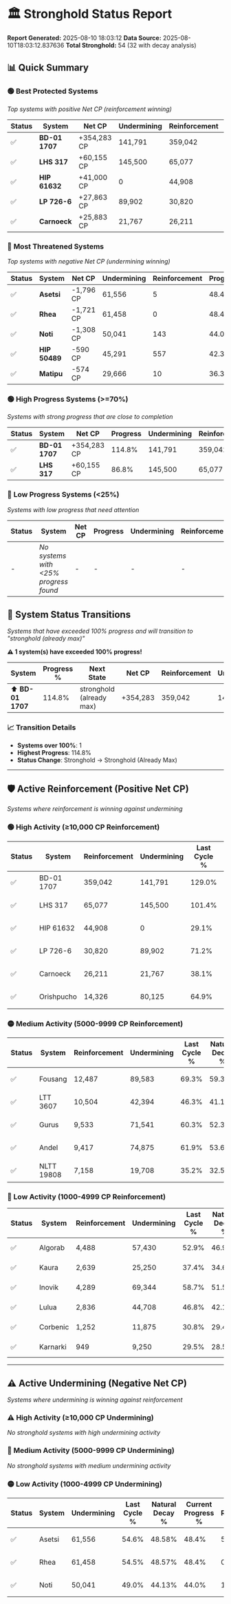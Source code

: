 # 🏛️ Stronghold Status Report

**Report Generated:** 2025-08-10 18:03:12
**Data Source:** 2025-08-10T18:03:12.837636
**Total Stronghold:** 54 (32 with decay analysis)

## 📊 Quick Summary

### 🟢 **Best Protected Systems**
*Top systems with positive Net CP (reinforcement winning)*

| Status | System | Net CP | Undermining | Reinforcement | Progress |
|--------|--------|--------|-------------|---------------|----------|
| ✅ | **BD-01 1707** | +354,283 CP | 141,791 | 359,042 | 114.8% |
| ✅ | **LHS 317** | +60,155 CP | 145,500 | 65,077 | 86.8% |
| ✅ | **HIP 61632** | +41,000 CP | 0 | 44,908 | 29.1% |
| ✅ | **LP 726-6** | +27,863 CP | 89,902 | 30,820 | 62.2% |
| ✅ | **Carnoeck** | +25,883 CP | 21,767 | 26,211 | 35.9% |

### 🔴 **Most Threatened Systems**
*Top systems with negative Net CP (undermining winning)*

| Status | System | Net CP | Undermining | Reinforcement | Progress |
|--------|--------|--------|-------------|---------------|----------|
| ✅ | **Asetsi** | -1,796 CP | 61,556 | 5 | 48.4% |
| ✅ | **Rhea** | -1,721 CP | 61,458 | 0 | 48.4% |
| ✅ | **Noti** | -1,308 CP | 50,041 | 143 | 44.0% |
| ✅ | **HIP 50489** | -590 CP | 45,291 | 557 | 42.3% |
| ✅ | **Matipu** | -574 CP | 29,666 | 10 | 36.3% |

### 🟢 **High Progress Systems (>=70%)**
*Systems with strong progress that are close to completion*

| Status | System | Net CP | Progress | Undermining | Reinforcement |
|--------|--------|--------|----------|-------------|---------------|
| ✅ | **BD-01 1707** | +354,283 CP | 114.8% | 141,791 | 359,042 |
| ✅ | **LHS 317** | +60,155 CP | 86.8% | 145,500 | 65,077 |

### 🔴 **Low Progress Systems (<25%)**
*Systems with low progress that need attention*

| Status | System | Net CP | Progress | Undermining | Reinforcement |
|--------|--------|--------|----------|-------------|---------------|
| - | *No systems with <25% progress found* | - | - | - | - |
## 🔄 System Status Transitions  
*Systems that have exceeded 100% progress and will transition to "stronghold (already max)"*

**⚠️ 1 system(s) have exceeded 100% progress!**

| System | Progress % | Next State | Net CP | Reinforcement | Undermining | 
|--------|------------|-------------|--------|---------------|-------------|
| ⬆️ **BD-01 1707** | 114.8% | stronghold (already max) | +354,283 | 359,042 | 141,791 |

### 📈 Transition Details
- **Systems over 100%**: 1
- **Highest Progress**: 114.8%
- **Status Change**: Stronghold → Stronghold (Already Max)

---

## 🛡️ Active Reinforcement (Positive Net CP)
*Systems where reinforcement is winning against undermining*

### 🟢 High Activity (≥10,000 CP Reinforcement)

| Status | System | Reinforcement | Undermining | Last Cycle % | Natural Decay % | Current Progress % | Current CP | Net CP | Activity |
|--------|--------|---------------|-------------|--------------|-----------------|-------------------|------------|--------|----------|
| ✅ | BD-01 1707 | 359,042 | 141,791 | 129.0% | 79.37% | 114.8% | 1,148,000 | +354,283 | 🟢 High Reinforcement |
| ✅ | LHS 317 | 65,077 | 145,500 | 101.4% | 80.78% | 86.8% | 868,000 | +60,155 | 🟢 High Reinforcement |
| ✅ | HIP 61632 | 44,908 | 0 | 29.1% | 25.00% | 29.1% | 291,000 | +41,000 | 🟢 High Reinforcement |
| ✅ | LP 726-6 | 30,820 | 89,902 | 71.2% | 59.41% | 62.2% | 622,000 | +27,863 | 🟢 High Reinforcement |
| ✅ | Carnoeck | 26,211 | 21,767 | 38.1% | 33.31% | 35.9% | 359,000 | +25,883 | 🟢 High Reinforcement |
| ✅ | Orishpucho | 14,326 | 80,125 | 64.9% | 55.71% | 56.9% | 569,000 | +11,861 | 🟢 High Reinforcement |

### 🟡 Medium Activity (5000-9999 CP Reinforcement)

| Status | System | Reinforcement | Undermining | Last Cycle % | Natural Decay % | Current Progress % | Current CP | Net CP | Activity |
|--------|--------|---------------|-------------|--------------|-----------------|-------------------|------------|--------|----------|
| ✅ | Fousang | 12,487 | 89,583 | 69.3% | 59.33% | 60.3% | 603,000 | +9,651 | 🟡 Medium Reinforcement |
| ✅ | LTT 3607 | 10,504 | 42,394 | 46.3% | 41.17% | 42.1% | 421,000 | +9,276 | 🟡 Medium Reinforcement |
| ✅ | Gurus | 9,533 | 71,541 | 60.3% | 52.37% | 53.1% | 531,000 | +7,268 | 🟡 Medium Reinforcement |
| ✅ | Andel | 9,417 | 74,875 | 61.9% | 53.69% | 54.4% | 544,000 | +7,118 | 🟡 Medium Reinforcement |
| ✅ | NLTT 19808 | 7,158 | 19,708 | 35.2% | 32.51% | 33.2% | 332,000 | +6,881 | 🟡 Medium Reinforcement |

### 🔴 Low Activity (1000-4999 CP Reinforcement)

| Status | System | Reinforcement | Undermining | Last Cycle % | Natural Decay % | Current Progress % | Current CP | Net CP | Activity |
|--------|--------|---------------|-------------|--------------|-----------------|-------------------|------------|--------|----------|
| ✅ | Algorab | 4,488 | 57,430 | 52.9% | 46.93% | 47.2% | 472,000 | +2,679 | 🔵 Low Reinforcement |
| ✅ | Kaura | 2,639 | 25,250 | 37.4% | 34.68% | 34.9% | 349,000 | +2,249 | 🔵 Low Reinforcement |
| ✅ | Inovik | 4,289 | 69,344 | 58.7% | 51.58% | 51.8% | 518,000 | +2,224 | 🔵 Low Reinforcement |
| ✅ | Lulua | 2,836 | 44,708 | 46.8% | 42.13% | 42.3% | 423,000 | +1,698 | 🔵 Low Reinforcement |
| ✅ | Corbenic | 1,252 | 11,875 | 30.8% | 29.48% | 29.6% | 296,000 | +1,199 | 🔵 Low Reinforcement |
| ✅ | Karnarki | 949 | 9,250 | 29.5% | 28.50% | 28.6% | 286,000 | +1,049 | 🔵 Low Reinforcement |


---

## ⚠️ Active Undermining (Negative Net CP)
*Systems where undermining is winning against reinforcement*

### ⚠️ High Activity (≥10,000 CP Undermining)

*No stronghold systems with high undermining activity*

### 🔶 Medium Activity (5000-9999 CP Undermining)

*No stronghold systems with medium undermining activity*

### 🟡 Low Activity (1000-4999 CP Undermining)

| Status | System | Undermining | Last Cycle % | Natural Decay % | Current Progress % | Reinforcement | Current CP | Net CP | Activity |
|--------|--------|-------------|--------------|-----------------|-------------------|---------------|------------|--------|----------|
| ✅ | Asetsi | 61,556 | 54.6% | 48.58% | 48.4% | 5 | 484,000 | -1,796 | 🟡 Low Undermining |
| ✅ | Rhea | 61,458 | 54.5% | 48.57% | 48.4% | 0 | 484,000 | -1,721 | 🟡 Low Undermining |
| ✅ | Noti | 50,041 | 49.0% | 44.13% | 44.0% | 143 | 440,000 | -1,308 | 🟡 Low Undermining |
